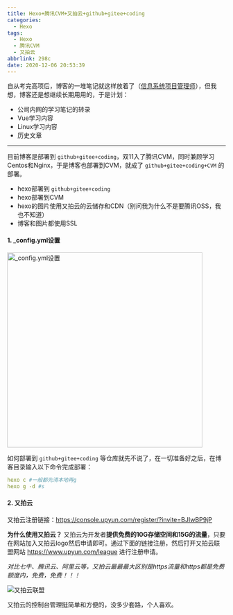 ```yaml
---
title: Hexo+腾讯CVM+又拍云+github+gitee+coding
categories:
  - Hexo
tags:
  - Hexo
  - 腾讯CVM
  - 又拍云
abbrlink: 298c
date: 2020-12-06 20:53:39
---
```



自从考完高项后，博客的一堆笔记就这样放着了（[信息系统项目管理师](/categories/信息系统项目管理师/index.html)），但我想，博客还是想继续长期用用的，于是计划：

- 公司内网的学习笔记的转录
- Vue学习内容
- Linux学习内容
- 历史文章

---

目前博客是部署到 `github+gitee+coding`，双11入了腾讯CVM，同时兼顾学习Centos和Nginx，于是博客也部署到CVM，就成了 `github+gitee+coding+CVM` 的部署。

- hexo部署到 `github+gitee+coding`
- hexo部署到CVM
- hexo的图片使用又拍云的云储存和CDN（别问我为什么不是要腾讯OSS，我也不知道）
- 博客和图片都使用SSL

<!-- more -->

#### 1. _config.yml设置

<img title="_config.yml设置" src="https://cdn.zenwu.site/upload/pic/2020/20201206221003.png" style="width:450px"/>

如何部署到 `github+gitee+coding` 等仓库就先不说了，在一切准备好之后，在博客目录输入以下命令完成部署：

```yaml
hexo c #一般都先清本地再g
hexo g -d #s
```

#### 2. 又拍云

又拍云注册链接：<https://console.upyun.com/register/?invite=BJIwBP9jP>

**为什么使用又拍云？**
又拍云为开发者**提供免费的10G存储空间和15G的流量**，只要在网站加入又拍云logo然后申请即可。通过下面的链接注册，然后打开又拍云联盟网站 <https://www.upyun.com/league> 进行注册申请。

*对比七牛、腾讯云、阿里云等，又拍云最最最大区别是https流量和https都是免费额度内，免费，免费！！！*

![又拍云联盟](https://cdn.zenwu.site/upload/pic/2020/20201206221727.png)

又拍云的控制台管理挺简单和方便的，没多少套路，个人喜欢。
